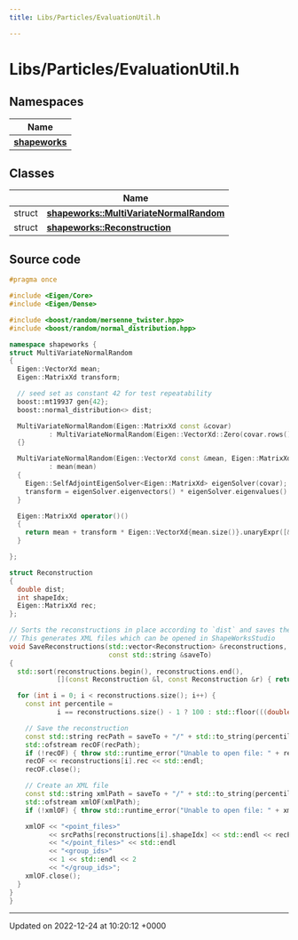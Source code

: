 ```yaml
---
title: Libs/Particles/EvaluationUtil.h

---
```


# Libs/Particles/EvaluationUtil.h



## Namespaces

| Name           |
| -------------- |
| **[shapeworks](../Namespaces/namespaceshapeworks.md)**  |

## Classes

|                | Name           |
| -------------- | -------------- |
| struct | **[shapeworks::MultiVariateNormalRandom](../Classes/structshapeworks_1_1MultiVariateNormalRandom.md)**  |
| struct | **[shapeworks::Reconstruction](../Classes/structshapeworks_1_1Reconstruction.md)**  |




## Source code

```cpp
#pragma once

#include <Eigen/Core>
#include <Eigen/Dense>

#include <boost/random/mersenne_twister.hpp>
#include <boost/random/normal_distribution.hpp>

namespace shapeworks {
struct MultiVariateNormalRandom
{
  Eigen::VectorXd mean;
  Eigen::MatrixXd transform;

  // seed set as constant 42 for test repeatability
  boost::mt19937 gen{42};
  boost::normal_distribution<> dist;

  MultiVariateNormalRandom(Eigen::MatrixXd const &covar)
          : MultiVariateNormalRandom(Eigen::VectorXd::Zero(covar.rows()), covar)
  {}

  MultiVariateNormalRandom(Eigen::VectorXd const &mean, Eigen::MatrixXd const &covar)
          : mean(mean)
  {
    Eigen::SelfAdjointEigenSolver<Eigen::MatrixXd> eigenSolver(covar);
    transform = eigenSolver.eigenvectors() * eigenSolver.eigenvalues().cwiseSqrt().asDiagonal();
  }

  Eigen::MatrixXd operator()()
  {
    return mean + transform * Eigen::VectorXd{mean.size()}.unaryExpr([&](double x) { return dist(gen); });
  }

};

struct Reconstruction
{
  double dist;
  int shapeIdx;
  Eigen::MatrixXd rec;
};

// Sorts the reconstructions in place according to `dist` and saves them to the specified folder.
// This generates XML files which can be opened in ShapeWorksStudio
void SaveReconstructions(std::vector<Reconstruction> &reconstructions, const std::vector<std::string> &srcPaths,
                         const std::string &saveTo)
{
  std::sort(reconstructions.begin(), reconstructions.end(),
            [](const Reconstruction &l, const Reconstruction &r) { return l.dist < r.dist; });

  for (int i = 0; i < reconstructions.size(); i++) {
    const int percentile =
            i == reconstructions.size() - 1 ? 100 : std::floor(((double) i / reconstructions.size()) * 100.0);

    // Save the reconstruction
    const std::string recPath = saveTo + "/" + std::to_string(percentile) + "perc.particles";
    std::ofstream recOF(recPath);
    if (!recOF) { throw std::runtime_error("Unable to open file: " + recPath); }
    recOF << reconstructions[i].rec << std::endl;
    recOF.close();

    // Create an XML file
    const std::string xmlPath = saveTo + "/" + std::to_string(percentile) + "perc.xml";
    std::ofstream xmlOF(xmlPath);
    if (!xmlOF) { throw std::runtime_error("Unable to open file: " + xmlPath); }

    xmlOF << "<point_files>"
          << srcPaths[reconstructions[i].shapeIdx] << std::endl << recPath
          << "</point_files>" << std::endl
          << "<group_ids>"
          << 1 << std::endl << 2
          << "</group_ids>";
    xmlOF.close();
  }
}
}
```


-------------------------------

Updated on 2022-12-24 at 10:20:12 +0000

